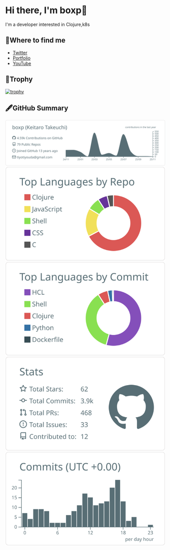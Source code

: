 # Hi there, I'm boxp👋

I'm a developer interested in Clojure,k8s

## 📮Where to find me

* [Twitter](https://x.com/b0xp2)
* [Portfolio](https://b0xp.io)
* [YouTube](https://www.youtube.com/@BOXPKETARO)

## 👑Trophy

[![trophy](https://github-profile-trophy.vercel.app/?username=boxp&theme=monokai&title=MultiLanguage,Commit,Repositories,Stars,Issues,PullRequest)](https://github.com/ryo-ma/github-profile-trophy)

## 🖋GitHub Summary

[![](https://raw.githubusercontent.com/boxp/boxp/main/profile-summary-card-output/default/0-profile-details.svg)](https://github.com/vn7n24fzkq/github-profile-summary-cards)
[![](https://raw.githubusercontent.com/boxp/boxp/main/profile-summary-card-output/default/1-repos-per-language.svg)](https://github.com/vn7n24fzkq/github-profile-summary-cards) [![](https://raw.githubusercontent.com/boxp/boxp/main/profile-summary-card-output/default/2-most-commit-language.svg)](https://github.com/vn7n24fzkq/github-profile-summary-cards)
[![](https://raw.githubusercontent.com/boxp/boxp/main/profile-summary-card-output/default/3-stats.svg)](https://github.com/vn7n24fzkq/github-profile-summary-cards) [![](https://raw.githubusercontent.com/boxp/boxp/main/profile-summary-card-output/default/4-productive-time.svg)](https://github.com/vn7n24fzkq/github-profile-summary-cards)
